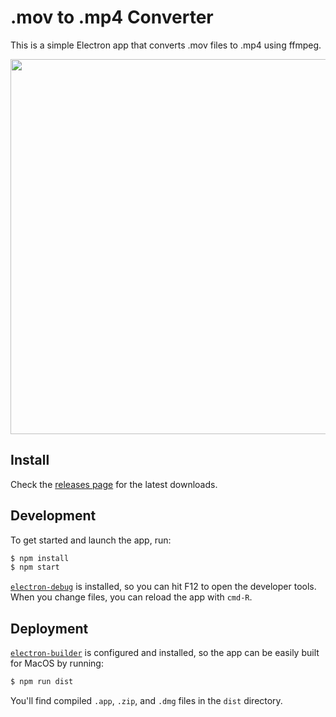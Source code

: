 # .mov to .mp4 Converter

This is a simple Electron app that converts .mov files to .mp4 using ffmpeg.

<img width="600" src="https://user-images.githubusercontent.com/4718399/29245538-260cc8d2-7fab-11e7-8c9e-1a26676d1931.png">

## Install

Check the [releases page](https://github.com/mblink/mov-to-mp4-converter/releases) for the latest downloads.

## Development

To get started and launch the app, run:

```bash
$ npm install
$ npm start
```

[`electron-debug`](https://github.com/sindresorhus/electron-debug) is installed, so you can hit F12 to open the
developer tools. When you change files, you can reload the app with `cmd-R`.

## Deployment

[`electron-builder`](https://github.com/electron-userland/electron-builder) is configured and installed, so the app
can be easily built for MacOS by running:

```bash
$ npm run dist
```

You'll find compiled `.app`, `.zip`, and `.dmg` files in the `dist` directory.

